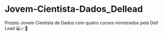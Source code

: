 # Jovem-Cientista-Dados_Dellead
Projeto Jovem Cientista de Dados com quatro cursos ministrados pela Dell Lead 💻📈💙
